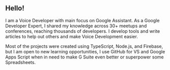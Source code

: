 ## Hello!

I am a Voice Developer with main focus on Google Assistant. As a Google Developer Expert, I shared my knowledge across 30+ meetups and conferences, reaching thousands of developers. I develop tools and write articles to help out others and make Voice Development easier. 

Most of the projects were created using TypeScript, Node.js, and Firebase, but I am open to new learning opportunities, I use GitHub for VS and Google Apps Script when in need to make G Suite even better or superpower some Spreadsheets.
